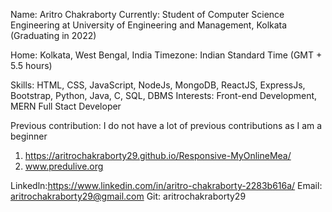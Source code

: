 Name: Aritro Chakraborty
Currently: Student of Computer Science Engineering at University of Engineering and Management, Kolkata (Graduating in 2022)

Home: Kolkata, West Bengal, India
Timezone: Indian Standard Time (GMT + 5.5 hours)

Skills: HTML, CSS, JavaScript, NodeJs, MongoDB, ReactJS, ExpressJs, Bootstrap, Python, Java, C, SQL, DBMS
Interests: Front-end Development, MERN Full Stact Developer

Previous contribution: I do not have a lot of previous contributions as I am a beginner
  1. https://aritrochakraborty29.github.io/Responsive-MyOnlineMea/
  2. www.predulive.org
  
Linkedln:https://www.linkedin.com/in/aritro-chakraborty-2283b616a/
Email: aritrochakraborty29@gmail.com
Git: aritrochakraborty29

